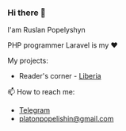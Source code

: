 ### Hi there 👋

I'am Ruslan Popelyshyn

PHP programmer
Laravel is my ❤️

My projects:
- Reader's corner - [Liberia](https://liberia.com.ru)

📫 How to reach me:
- [Telegram](https://t.me/Loafer19)
- <platonpopelishin@gmail.com>
